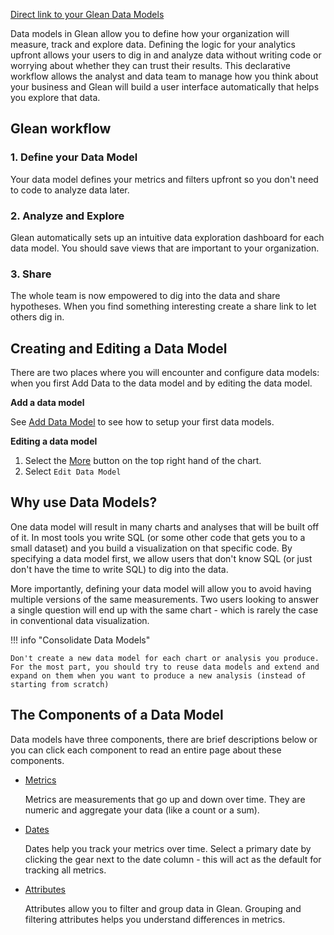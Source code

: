 [Direct link to your Glean Data Models](http://glean.io/app/p/data-models)

Data models in Glean allow you to define how your organization will measure, track and explore data.  Defining the logic for your analytics upfront allows your users to dig in and analyze data without writing code or worrying about whether they can trust their results.  This declarative workflow allows the analyst and data team to manage how you think about your business and Glean will build a user interface automatically that helps you explore that data.

## Glean workflow

### 1.  Define your Data Model
Your data model defines your metrics and filters upfront so you don't need to code to analyze data later.

### 2.  Analyze and Explore
Glean automatically sets up an intuitive data exploration dashboard for each data model.
You should save views that are important to your organization.

### 3.  Share

The whole team is now empowered to dig into the data and share hypotheses.
When you find something interesting create a share link to let others dig in.

## Creating and Editing a Data Model

There are two places where you will encounter and configure data models: when you first Add Data to the data model and by editing the data model.

**Add a data model**

See [Add Data Model](/Docs/getting-started/Add-Data-Model) to see how to setup your first data models.

**Editing a data model**

1. Select the [More](Glossary-11bd88f53c554f1aac6f05446f5d04ad/More) button on the top right hand of the chart.
2. Select `Edit Data Model`

## Why use Data Models?

One data model will result in many charts and analyses that will be built off of it.  In most tools you write SQL (or some other code that gets you to a small dataset) and you build a visualization on that specific code.  By specifying a data model first, we allow users that don't know SQL (or just don't have the time to write SQL) to dig into the data.

More importantly, defining your data model will allow you to avoid having multiple versions of the same measurements.  Two users looking to answer a single question will end up with the same chart - which is rarely the case in conventional data visualization.

!!! info "Consolidate Data Models"

    Don't create a new data model for each chart or analysis you produce.  For the most part, you should try to reuse data models and extend and expand on them when you want to produce a new analysis (instead of starting from scratch)

## The Components of a Data Model

Data models have three components, there are brief descriptions below or you can click each component to read an entire page about these components.

- [Metrics](/Docs/data-modeling/Metrics)
    
    Metrics are measurements that go up and down over time. They are numeric and aggregate your data (like a count or a sum).
    
- [Dates](/Docs/data-modeling/Dates)
    
    Dates help you track your metrics over time. Select a primary date by clicking the gear next to the date column - this will act as the default for tracking all metrics.
    
- [Attributes](/Docs/data-modeling/Attributes)
    
    Attributes allow you to filter and group data in Glean. Grouping and filtering attributes helps you understand differences in metrics.
